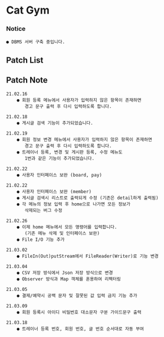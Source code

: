 # Cat Gym

### Notice
    ● DBMS 서버 구축 중입니다.

## Patch List

## Patch Note
    21.02.16
        ● 회원 등록 메뉴에서 사용자가 입력하지 않은 항목이 존재하면
           경고 문구 출력 후 다시 입력하도록 합니다.

    21.02.18
        ● 게시글 검색 기능이 추가되었습니다.
    
    21.02.19
        ● 회원 정보 변경 메뉴에서 사용자가 입력하지 않은 항목이 존재하면
           경고 문구 출력 후 다시 입력하도록 합니다.
        ● 트레이너 등록, 변경 및 게시판 등록, 수정 메뉴도
           1번과 같은 기능이 추가되었습니다.
    
    21.02.22
        ● 사용자 인터페이스 보완 (board, pay)

    21.02.22
        ● 사용자 인터페이스 보완 (member)
        ● 게시글 검색시 리스트로 출력되게 수정 (기존은 detail하게 출력됨)
        ● 각 메뉴의 정보 입력 후 home으로 나가면 모든 정보가
           삭제되는 버그 수정
    
    21.02.26
        ● 이제 home 메뉴에서 모든 명령어를 입력합니다.
           (기존 메뉴 삭제 및 인터페이스 보완)
        ● File I/O 기능 추가

    21.03.02
        ● FileIn(Out)putStream에서 FileReader(Writer)로 기능 변경

    21.03.04
        ● CSV 저장 방식에서 Json 저장 방식으로 변경
        ● Observer 방식과 Map 객체를 혼용하여 리펙터링

    21.03.05
        ● 결제/예약시 공백 문자 및 잘못된 값 입력 금지 기능 추가
           
    21.03.09
        ● 회원 등록시 아이디 비밀번호 대소문자 구분 가이드문구 출력

    21.03.18
        ● 트레이너 등록 번호, 회원 번호, 글 번호 순서대로 자동 부여
